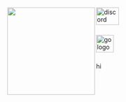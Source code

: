 <div align="left">
</div>

###

<img align="left" height="200" src="https://avatars.githubusercontent.com/u/100954281?v=4"  />

###

<div align="left">
  <a href="<https://discord.com/users/988864752711237673>" target="_blank">
    <img src="https://raw.githubusercontent.com/maurodesouza/profile-readme-generator/master/src/assets/icons/social/discord/default.svg" width="52" height="40" alt="discord logo"  />
  </a>
</div>

###

<div align="left">
  <img src="https://cdn.jsdelivr.net/gh/devicons/devicon/icons/go/go-original-wordmark.svg" height="40" alt="go logo"  />
</div>

###

<p align="left">hi</p>

###

